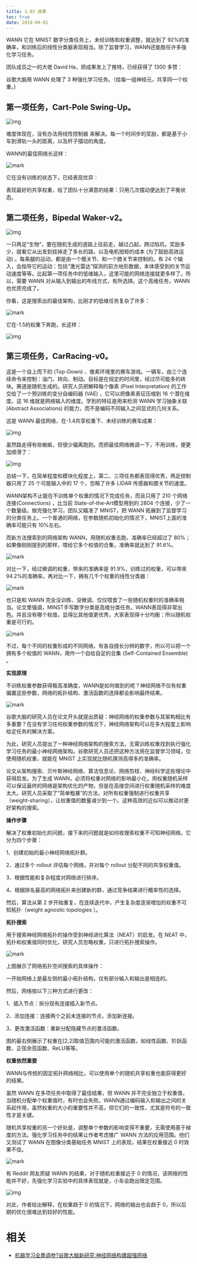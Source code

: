 ```yaml
---
title: 1.03 效果
toc: true
date: 2019-09-01
---
```

WANN 它在 MNIST 数字分类任务上，未经训练和权重调整，就达到了 92%的准确率，和训练后的线性分类器表现相当。除了监督学习，WANN还能胜任许多强化学习任务。



团队成员之一的大佬 David Ha，把成果发上了推特，已经获得了 1300 多赞：

谷歌大脑用 WANN 处理了 3 种强化学习任务。（给每一组神经元，共享同一个权重。)

## 第一项任务，Cart-Pole Swing-Up。

![img](http://file.elecfans.com/web1/M00/A2/2A/pIYBAF1JG_uAExUWAAcwKgvzu-g356.gif)


难度体现在，没有办法用线性控制器 来解决。每一个时间步的奖励，都是基于小车到滑轨一头的距离，以及杆子摆动的角度。

WANN的最佳网络长这样：

![mark](http://images.iterate.site/blog/image/20190901/QMARd2OJt7rV.png?imageslim)

它在没有训练的状态下，已经表现优异：

表现最好的共享权重，给了团队十分满意的结果：只用几次摆动便达到了平衡状态。

## 第二项任务，Bipedal Waker-v2。

![img](http://file.elecfans.com/web1/M00/A2/2A/pIYBAF1JHAyAA4YkABsfhi6g7WM671.gif)

一只两足“生物”，要在随机生成的道路上往前走，越过凸起，跨过陷坑。奖励多少，就看它从出发到挂掉走了多长的路，以及电机扭矩的成本 (为了鼓励高效运动) 。每条腿的运动，都是由一个髋关节、和一个膝关节来控制的。有 24 个输入，会指导它的运动：包括“激光雷达”探测的前方地形数据，本体感受到的关节运动速度等等。比起第一项任务中的低维输入，这里可能的网络连接就更多样了。所以，需要 WANN 对从输入到输出的布线方式，有所选择。这个高维任务，WANN也优质完成了。

你看，这是搜索出的最佳架构，比刚才的低维任务复杂了许多：

![mark](http://images.iterate.site/blog/image/20190901/7SwwbNcHRz3e.png?imageslim)

它在-1.5的权重下奔跑，长这样：

![img](http://file.elecfans.com/web1/M00/A2/2A/pIYBAF1JHCSAPfinABx4MXDZdyg487.gif)

## 第三项任务，CarRacing-v0。

这是一个自上而下的 (Top-Down) 、像素环境里的赛车游戏。一辆车，由三个连续命令来控制：油门、转向、制动。目标是在规定的时间里，经过尽可能多的砖块。赛道是随机生成的。研究人员把解释每个像素 (Pixel Interpretation) 的工作交给了一个预训练的变分自编码器 (VAE) ，它可以把像素表征压缩到 16 个潜在维度。这 16 维就是网络输入的维度。学到的特征是用来检测 WANN 学习抽象关联 (Abstract Associations) 的能力，而不是编码不同输入之间显式的几何关系。

这是 WANN 最佳网络，在-1.4共享权重下、未经训练的赛车成果：

![img](http://file.elecfans.com/web1/M00/A2/2A/pIYBAF1JHC2ANalxAAvn23o9SJ4055.gif)

虽然路走得有些蜿蜒，但很少偏离跑到。而把最佳网络微调一下，不用训练，便更加顺滑了：

![img](http://file.elecfans.com/web1/M00/A2/2A/pIYBAF1JHDmAPwH6ABahEIdR1Qc481.gif)

总结一下，在简单程度和模块化程度上，第二、三项任务都表现得优秀，两足控制器只用了 25 个可能输入中的 17 个，忽略了许多 LIDAR 传感器和膝关节的速度。

WANN架构不止能在不训练单个权重的情况下完成任务，而且只用了 210 个网络连接(Connections) ，比当前 State-of-the-Art模型用到的 2804 个连接，少了一个数量级。做完强化学习，团队又瞄准了 MNIST，把 WANN 拓展到了监督学习的分类任务上。一个普通的网络，在参数随机初始化的情况下，MNIST上面的准确率可能只有 10%左右。

而新方法搜索到的网络架构 WANN，用随机权重去跑，准确率已经超过了 80%；如果像刚刚提到的那样，喂给它多个权值的合集，准确率就达到了 91.6%。

![mark](http://images.iterate.site/blog/image/20190901/q54tSvC5k4IV.png?imageslim)

对比一下，经过微调的权重，带来的准确率是 91.9%，训练过的权重，可以带来 94.2%的准确率。再对比一下，拥有几千个权重的线性分类器：

![mark](http://images.iterate.site/blog/image/20190901/AayBnOixUURU.png?imageslim)


也只是和 WANN 完全没训练、没微调、仅仅喂食了一些随机权重时的准确率相当。论文里强调，MINST手写数字分类是高维分类任务。WANN表现得非常出色。并且没有哪个权值，显得比其他值更优秀，大家表现得十分均衡：所以随机权重是可行的。

![mark](http://images.iterate.site/blog/image/20190901/1VzXa7isYgWL.png?imageslim)

不过，每个不同的权重形成的不同网络，有各自擅长分辨的数字，所以可以把一个拥有多个权值的 WANN，用作一个自给自足的合集 (Self-Contained Ensemble) 。

**实现原理**

不训练权重参数获得极高准确度，WANN是如何做到的呢？神经网络不仅有权重偏置这些参数，网络的拓扑结构、激活函数的选择都会影响最终结果。

![mark](http://images.iterate.site/blog/image/20190901/turnvcIacNIk.png?imageslim)

谷歌大脑的研究人员在论文开头就提出质疑：神经网络的权重参数与其架构相比有多重要？在没有学习任何权重参数的情况下，神经网络架构可以在多大程度上影响给定任务的解决方案。

为此，研究人员提出了一种神经网络架构的搜索方法，无需训练权重找到执行强化学习任务的最小神经网络架构。谷歌研究人员还把这种方法用在监督学习领域，仅使用随机权重，就能在 MNIST 上实现就比随机猜测高得多的准确率。

论文从架构搜索、贝叶斯神经网络、算法信息论、网络剪枝、神经科学这些理论中获得启发。为了生成 WANN，必须将权重对网络的影响最小化，用权重随机采样可以保证最终的网络是架构优化的产物，但是在高维空间进行权重随机采样的难度太大。研究人员采取了“简单粗暴”的方法，对所有权重强制进行权重共享（weight-sharing），让权重值的数量减少到一个。这种高效的近似可以推动对更好架构的搜索。

**操作步骤**

解决了权重初始化的问题，接下来的问题就是如何收搜索权重不可知神经网络。它分为四个步骤：

1、创建初始的最小神经网络拓扑群。

2、通过多个 rollout 评估每个网络，并对每个 rollout 分配不同的共享权重值。

3、根据性能和复杂程度对网络进行排序。

4、根据排名最高的网络拓扑来创建新的群，通过竞争结果进行概率性的选择。

然后，算法从第 2 步开始重复，在连续迭代中，产生复杂度逐渐增加的权重不可知拓扑（weight agnostic topologies ）。

**拓扑搜索**

用于搜索神经网络拓扑的操作受到神经进化算法（NEAT）的启发。在 NEAT 中，拓扑和权重值同时优化，研究人员忽略权重，只进行拓扑搜索操作。

![mark](http://images.iterate.site/blog/image/20190901/RH57wsCQ7o3A.png?imageslim)


上图展示了网络拓扑空间搜索的具体操作：

一开始网络上是最左侧的最小拓扑结构，仅有部分输入和输出是相连的。

然后，网络按以下三种方式进行更改：

1、插入节点：拆分现有连接插入新节点。

2、添加连接：连接两个之前未连接的节点，添加新连接。

3、更改激活函数：重新分配隐藏节点的激活函数。

图的最右侧展示了权重在[2,2]取值范围内可能的激活函数，如线性函数、阶跃函数、正弦余弦函数、ReLU等等。

**权重依然重要**

WANN与传统的固定拓扑网络相比，可以使用单个的随机共享权重也能获得更好的结果。

虽然 WANN 在多项任务中取得了最佳结果，但 WANN 并不完全独立于权重值，当随机分配单个权重值时，有时也会失败。WANN通过编码输入和输出之间的关系起作用，虽然权重的大小的重要性并不高，但它们的一致性，尤其是符号的一致性才是关键。

随机共享权重的另一个好处是，调整单个参数的影响变得不重要，无需使用基于梯度的方法。强化学习任务中的结果让作者考虑推广 WANN 方法的应用范围。他们又测试了 WANN 在图像分类基础任务 MNIST 上的表现，结果在权重接近 0 时效果不佳。

![mark](http://images.iterate.site/blog/image/20190901/YH3D4QlqGMOj.png?imageslim)

有 Reddit 网友质疑 WANN 的结果，对于随机权重接近于 0 的情况，该网络的性能并不好，先强化学习实验中的具体表现就是，小车会跑出限定范围。

![img](http://file.elecfans.com/web1/M00/A2/2A/pIYBAF1JHEGAOU-jAAd4nmIvFYI014.gif)

对此，作者给出解释，在权重趋于 0 的情况下，网络的输出也会趋于 0，所以后期的优化很难达到较好的性能。


# 相关
- [机器学习全靠调参?谷歌大脑新研究:神经网络构建超强网络](http://www.elecfans.com/d/1038553.html)
